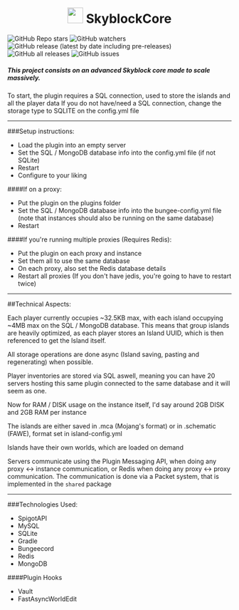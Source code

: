<h1 align="center"><img height="35" src="https://emoji.gg/assets/emoji/7333-parrotdance.gif"> SkyblockCore</h1>

![GitHub Repo stars](https://img.shields.io/github/stars/IllusionTheDev/SkyblockCore?style=for-the-badge) ![GitHub watchers](https://img.shields.io/github/watchers/IllusionTheDev/SkyblockCore?style=for-the-badge) ![GitHub release (latest by date including pre-releases)](https://img.shields.io/github/v/release/IllusionTheDev/SkyblockCore?include_prereleases&style=for-the-badge) ![GitHub all releases](https://img.shields.io/github/downloads/IllusionTheDev/SkyblockCore/total?style=for-the-badge) ![GitHub issues](https://img.shields.io/github/issues/IllusionTheDev/SkyblockCore?style=for-the-badge)


##### This project consists on an advanced Skyblock core made to scale massively.

To start, the plugin requires a SQL connection, used to store the islands and all the player data If you do not have/need a SQL connection, change the storage type to SQLITE on the config.yml file

------------

###Setup instructions:
- Load the plugin into an empty server
- Set the SQL / MongoDB database info into the config.yml file (if not SQLite)
- Restart
- Configure to your liking

####If on a proxy:
- Put the plugin on the plugins folder
- Set the SQL / MongoDB database info into the bungee-config.yml file (note that instances should also be running on the same database)
- Restart

####If you're running multiple proxies (Requires Redis):
- Put the plugin on each proxy and instance
- Set them all to use the same database
- On each proxy, also set the Redis database details
- Restart all proxies (If you don't have jedis, you're going to have to restart twice)

------------

##Technical Aspects:

Each player currently occupies ~32.5KB max, with each island occupying ~4MB max on the SQL / MongoDB database. This means that group islands are heavily optimized, as each player stores an Island UUID, which is then referenced to get the Island itself.

All storage operations are done async (Island saving, pasting and regenerating) when possible.

Player inventories are stored via SQL aswell, meaning you can have 20 servers hosting this same plugin connected to the same database and it will seem as one.

Now for RAM / DISK usage on the instance itself, I'd say around 2GB DISK and 2GB RAM per instance

The islands are either saved in .mca (Mojang's format) or in .schematic (FAWE), format set in island-config.yml

Islands have their own worlds, which are loaded on demand

Servers communicate using the Plugin Messaging API, when doing any proxy <-> instance communication, or Redis when doing any proxy <-> proxy communication. The communication is done via a Packet system, that is implemented in the `shared` package


------------

###Technologies Used:
- SpigotAPI
- MySQL
- SQLite
- Gradle
- Bungeecord
- Redis
- MongoDB

####Plugin Hooks
- Vault
- FastAsyncWorldEdit
